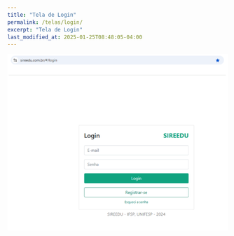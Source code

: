 ```yaml
---
title: "Tela de Login"
permalink: /telas/login/
excerpt: "Tela de Login"
last_modified_at: 2025-01-25T08:48:05-04:00
---
```


![telas](/assets/images/tela1.png)